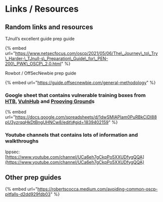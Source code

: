# Links / Resources

## Random links and resources 

TJnull’s excellent guide prep guide

{% embed url="https://www.netsecfocus.com/oscp/2021/05/06/The\_Journey\_to\_Try\_Harder-\_TJnull-s\_Preparation\_Guide\_for\_PEN-200\_PWK\_OSCP\_2.0.html" %}

Rowbot / OffSecNewbie prep guide

{% embed url="https://guide.offsecnewbie.com/general-methodology" %}



### Google sheet that contains vulnerable training boxes from [HTB](https://www.hackthebox.com), [VulnHub](https://www.vulnhub.com) and [Prooving Ground](https://www.offensive-security.com/labs/)s

{% embed url="https://docs.google.com/spreadsheets/d/1dwSMIAPIam0PuRBkCiDI88pU3yzrqqHkDtBngUHNCw8/edit\#gid=1839402159" %}

### Youtube channels that contains lots of information and walkthroughs

Ippsec: [https://www.youtube.com/channel/UCa6eh7gCkpPo5XXUDfygQQA](https://www.youtube.com/channel/UCa6eh7gCkpPo5XXUDfygQQA)



## Other prep guides

{% embed url="https://robertscocca.medium.com/avoiding-common-oscp-pitfalls-d2dd929fdb03" %}






